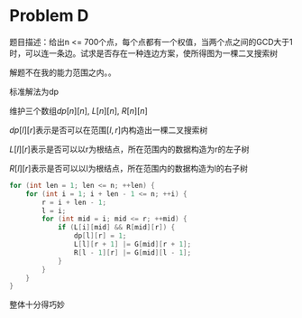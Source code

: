 # Problem D

题目描述：给出n <= 700个点，每个点都有一个权值，当两个点之间的GCD大于1时，可以连一条边。试求是否存在一种连边方案，使所得图为一棵二叉搜索树

解题不在我的能力范围之内。。

标准解法为dp

维护三个数组$dp[n][n], \ L[n][n], \ R[n][n]$

$dp[l][r]$表示是否可以在范围$[l, r]$内构造出一棵二叉搜索树

$L[l][r]$表示是否可以以r为根结点，所在范围内的数据构造为r的左子树

$R[l][r]$表示是否可以以l为根结点，所在范围内的数据构造为l的右子树

```c++
for (int len = 1; len <= n; ++len) {
    for (int i = 1; i + len - 1 <= n; ++i) {
        r = i + len - 1;
        l = i;
        for (int mid = i; mid <= r; ++mid) {
            if (L[i][mid] && R[mid][r]) {
                dp[l][r] = 1;
                L[l][r + 1] |= G[mid][r + 1];
                R[l - 1][r] |= G[mid][l - 1];
            }
        }
    }
}
```

整体十分得巧妙
